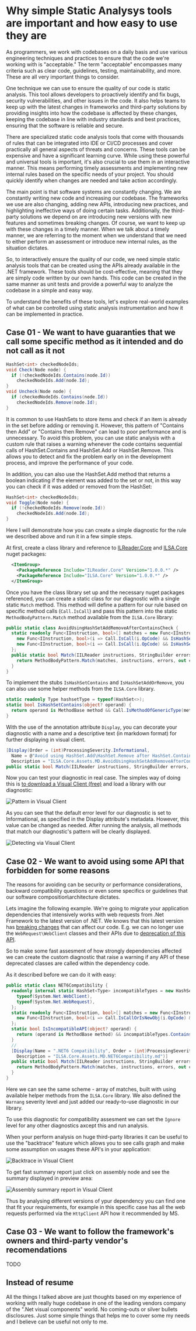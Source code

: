 # Why simple Static Analysys tools are important and how easy to use they are

As programmers, we work with codebases on a daily basis and use various engineering techniques and practices to ensure that
the code we're working with is "acceptable." The term "acceptable" encompasses many criteria such as clear code, guidelines,
testing, maintainability, and more. These are all very important things to consider.

One technique we can use to ensure the quality of our code is static analysis. This tool allows developers to proactively identify
and fix bugs, security vulnerabilities, and other issues in the code. It also helps teams to keep up with the latest changes in
frameworks and third-party solutions by providing insights into how the codebase is affected by these changes, keeping the codebase
in line with industry standards and best practices,
ensuring that the software is reliable and secure.

There are specialized static code analysis tools that come with thousands of rules that can be integrated into IDE or CI/CD processes
and cover practically all general aspects of threats and concerns. These tools can be expensive and have a significant learning curve.
While using these powerful and universal tools is important, it's also crucial to use them in an interactive manner. This means performing
timely assessments and implementing new internal rules based on the specific needs of your project. You should quickly identify
when changes are needed and take action accordingly.

The main point is that software systems are constantly changing. We are constantly writing new code and increasing our codebase.
The frameworks we use are also changing, adding new APIs, introducing new practices, and highlighting ineffective ways of doing
certain tasks. Additionally, the third-party solutions we depend on are introducing new versions with new features and sometimes
breaking changes. Of course, we want to keep up with these changes in a timely manner. When we talk about a timely manner, we are
referring to the moment when we understand that we need to either perform an assessment or introduce new internal rules, as the
situation dictates.

So, to interactively ensure the quality of our code, we need simple static analysis tools that can be created using the APIs already
available in the .NET framework. These tools should be cost-effective, meaning that they are simply code written by our own hands.
This code can be created in the same manner as unit tests and provide a powerful way to analyze the codebase in a simple and easy way.

To understand the benefits of these tools, let's explore real-world examples of what can be controlled using static analysis instrumentation
and how it can be implemented in practice.

## Case 01 - We want to have guaranties that we call some specific method as it intended and do not call as it not

```cs
HashSet<int> checkedNodeIds;
void Check(Node node) {
  if (!checkedNodeIds.Contains(node.Id))
    checkedNodeIds.Add(node.Id);
}
void Uncheck(Node node) {
  if (checkedNodeIds.Contains(node.Id))
    checkedNodeIds.Remove(node.Id);
}
```

It is common to use HashSets to store items and check if an item is already in the set before adding or removing it. However, this pattern
of "Contains then Add" or "Contains then Remove" can lead to poor performance and is unnecessary.
To avoid this problem, you can use static analysis with a custom rule that raises a warning whenever the code contains sequential calls of
HashSet.Contains and HashSet.Add or HashSet.Remove. This allows you to detect and fix the problem early on in the development process,
and improve the performance of your code.

In addition, you can also use the HashSet.Add method that returns a boolean indicating if the element was added to the set or not, in this
way you can check if it was added or removed from the HashSet:

```cs
HashSet<int> checkedNodeIds;
void Toggle(Node node) {
  if (!checkedNodeIds.Remove(node.Id))
    checkedNodeIds.Add(node.Id);
}
```

Here I will demonstrate how you can create a simple diagnostic for the rule we described above and run it in a few simple steps.

At first, create a class library and reference to [ILReader.Core](https://www.nuget.org/packages/ILReader.Core/) and [ILSA.Core](https://www.nuget.org/packages/ILSA.Core/) nuget packages:

```xml
  <ItemGroup>
    <PackageReference Include="ILReader.Core" Version="1.0.0.*" />
    <PackageReference Include="ILSA.Core" Version="1.0.0.*" />
  </ItemGroup>
```

Once you have the class library set up and the necessary nuget packages referenced, you can create a static class for our diagnostic with
a single static `Match` method. This method will define a pattern for our rule based on specific method calls (`Call.IsCall`) and pass this pattern into
the static `MethodBodyPattern.Match` method available from the `ILSA.Core` library:

```cs
public static class AvoidUsingHashSetAddRemoveAfterContainsCheck {
  static readonly Func<IInstruction, bool>[] matches = new Func<IInstruction, bool>[] {
    new Func<IInstruction, bool>(i => Call.IsCall(i.OpCode) && IsHashSetContains(i.Operand)),
    new Func<IInstruction, bool>(i => Call.IsCall(i.OpCode) && IsHashSetAddOrRemove(i.Operand))
  };
  public static bool Match(IILReader instructions, StringBuilder errors, out int[] captures) {
    return MethodBodyPattern.Match(matches, instructions, errors, out captures);
  }
}
```

To implement the stubs `IsHashSetContains` and `IsHashSetAddOrRemove`, you can also use some helper methods from the `ILSA.Core` library.

```cs
static readonly Type hashsetType = typeof(HashSet<>);
static bool IsHashSetContains(object? operand) {
  return operand is MethodBase method && Call.IsMethodOfGenericType(method, hashsetType) && (method.Name == "Contains");
}
```

With the use of the annotation attribute `Display`, you can decorate your diagnostic with a name and a descriptive text (in markdown format)
for further displaying in visual client.

```cs
[Display(Order = (int)ProcessingSeverity.Informational, 
  Name = @"Avoid using HashSet.Add\HashSet.Remove after HashSet.Contains call",
  Description = "ILSA.Core.Assets.MD.AvoidUsingHashSetAddRemoveAfterContainsCheck.md")]
public static bool Match(IILReader instructions, StringBuilder errors, out int[] captures) { ... }
```

Now you can test your diagnostic in real case. The simples way of doing this is [to download a Visual Client (free)](https://github.com/DmitryGaravsky/ILSATools/releases/tag/EAP) and load a library with our diagnostic:

![Pattern in Visual Client](IMGS/Pattern_in_Visual_Client.png)

As you can see that the default error level for our diagnostic is set to Informational, as specified in the Display attribute's metadata. However,
this value can be changed as needed. After running the analysis, all methods that match our diagnostic's pattern will be clearly displayed.

![Detecting via Visual Client](IMGS/Detecting_via_Visual_Client.png)

## Case 02 - We want to avoid using some API that forbidden for some reasons

The reasons for avoiding can be security or performance considerations, backward compatibility questions or even some specifics or guidelines that our software composition\architecture dictates.

Lets imagine the following example. We're going to migrate your application dependencies that intensively works with web requests from .Net Framework to the latest version of .NET.
We knows that this latest version has [breaking changes](https://learn.microsoft.com/en-us/dotnet/core/compatibility/6.0) that can affect our code.
E.g. we can no longer use the `WebRequest\WebClient` classes and their APIs due to [deprecation of this API](https://learn.microsoft.com/en-us/dotnet/core/compatibility/networking/6.0/webrequest-deprecated).

So to make some fast assesment of how strongly dependencies affected we can create the custom diagnostic that raise a warning if any API of these deprecated classes are called within the dependency code.

As it described before we can do it with easy:

```cs
public static class NET6Compatibility {
  readonly internal static HashSet<Type> incompatibleTypes = new HashSet<Type>() {
    typeof(System.Net.WebClient),
    typeof(System.Net.WebRequest),
  };
  static readonly Func<IInstruction, bool>[] matches = new Func<IInstruction, bool>[] {
    new Func<IInstruction, bool>(i => Call.IsCallOrIsNewObj(i.OpCode) && IsIncompatibleAPI(i.Operand)),
  };
  static bool IsIncompatibleAPI(object? operand) {
    return (operand is MethodBase method) && incompatibleTypes.Contains(method.DeclaringType);
  }
  //
  [Display(Name = ".NET6 Compatibility", Order = (int)ProcessingSeverity.Warning,
    Description = "ILSA.Core.Assets.MD.NET6Compatibility.md")]
  public static bool Match(IILReader instructions, StringBuilder errors, out int[] captures) {
    return MethodBodyPattern.Match(matches, instructions, errors, out captures);
  }
}
```

Here we can see the same scheme - array of matches, built with using available helper methods from the `ILSA.Core` library.
We also defined the `Warnang` severity level and just added our ready-to-use diagnostic in our library.

To use this diagnostic for compatibility assesment we can set the `Ignore` level for any other diagnostics axcept this and run analysis.

When your perform analysis on huge third-party libraries it can be useful to use the "backtrace" feature which allows you to see calls graph
and make some assumption on usages these API's in your application:

![Backtrace in Visual Client](IMGS/Backtrace_in_Visual_Client.png)

To get fast summary report just click on assembly node and see the summary displayed in preview area:

![Assembly summary report in Visual Client](IMGS/AsmSummary_in_Visual_Client.png)

Thus by analysing different versions of ypur dependency you can find one that fit your requirements, for example in this specific case has all
the web requests performed via the `HttpClient` API how it recommended by MS.

## Case 03 - We want to follow the framework's owners and third-party vendor's recomendations

TODO

## Instead of resume

All the things I talked above are just thoughts based on my experience of working with really huge codebase
in one of the leading vendors company of the ".Net visual components" world. No coming-outs or silver bullets disclosures.
Just some simple things that helps me to cover some my needs and I believe can be useful not only to me.
